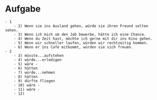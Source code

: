 # Aufgabe
	- 1
		- 2) Wenn sie ins Ausland gehen, würde sie ihren Freund selten sehen.
		- 3) Wenn ich mich um den Job bewerbe, hätte ich eine Chance.
		- 4) Wenn du Zeit hast, möchte ich gerne mit dir ins Kino gehen.
		- 5) Wenn wir schneller laufen, würden wir rechtzeitig kommen.
		- 6) Wenn er ins Cafe mitkommt, würden sie sich freuen.
	- 2
		- 3) müsste...aufstehen
		- 4) würde...erledigen
		- 5) wäre -
		- 6) hätten
		- 7) würde...nehmen
		- 8) hätten
		- 9) dürfte fliegen
		- 10) wäre -
		- 11) wäre -
		- 12)